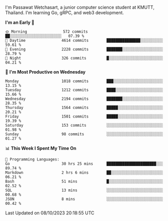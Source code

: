 
I'm Passawat Wetchasart, a junior computer science student at KMUTT, Thailand. I'm learning Go, gRPC, and web3 development.



<!--START_SECTION:waka-->
**I'm an Early 🐤** 

```text
🌞 Morning                572 commits         ██░░░░░░░░░░░░░░░░░░░░░░░   07.39 % 
🌆 Daytime                4614 commits        ███████████████░░░░░░░░░░   59.61 % 
🌃 Evening                2228 commits        ███████░░░░░░░░░░░░░░░░░░   28.79 % 
🌙 Night                  326 commits         █░░░░░░░░░░░░░░░░░░░░░░░░   04.21 % 
```
📅 **I'm Most Productive on Wednesday** 

```text
Monday                   1018 commits        ███░░░░░░░░░░░░░░░░░░░░░░   13.15 % 
Tuesday                  1212 commits        ████░░░░░░░░░░░░░░░░░░░░░   15.66 % 
Wednesday                2194 commits        ███████░░░░░░░░░░░░░░░░░░   28.35 % 
Thursday                 1564 commits        █████░░░░░░░░░░░░░░░░░░░░   20.21 % 
Friday                   1501 commits        █████░░░░░░░░░░░░░░░░░░░░   19.39 % 
Saturday                 153 commits         ░░░░░░░░░░░░░░░░░░░░░░░░░   01.98 % 
Sunday                   98 commits          ░░░░░░░░░░░░░░░░░░░░░░░░░   01.27 % 
```


📊 **This Week I Spent My Time On** 

```text
💬 Programming Languages: 
Go                       30 hrs 25 mins      ██████████████████████░░░   89.74 % 
Markdown                 2 hrs 6 mins        ██░░░░░░░░░░░░░░░░░░░░░░░   06.21 % 
Bash                     51 mins             █░░░░░░░░░░░░░░░░░░░░░░░░   02.52 % 
SQL                      13 mins             ░░░░░░░░░░░░░░░░░░░░░░░░░   00.68 % 
JSON                     8 mins              ░░░░░░░░░░░░░░░░░░░░░░░░░   00.42 % 
```


 Last Updated on 08/10/2023 20:18:55 UTC
<!--END_SECTION:waka-->

<!--
**markpassawat/markpassawat** is a ✨ _special_ ✨ repository because its `README.md` (this file) appears on your GitHub profile.

Here are some ideas to get you started:

- 🔭 I’m currently working on ...
- 🌱 I’m currently learning ...
- 👯 I’m looking to collaborate on ...
- 🤔 I’m looking for help with ...
- 💬 Ask me about ...
- 📫 How to reach me: ...
- 😄 Pronouns: He/Him
- ⚡ Fun fact: ...
-->
